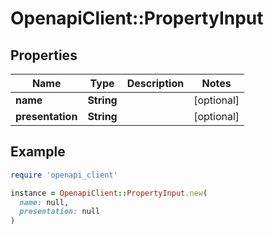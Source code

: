# OpenapiClient::PropertyInput

## Properties

| Name | Type | Description | Notes |
| ---- | ---- | ----------- | ----- |
| **name** | **String** |  | [optional] |
| **presentation** | **String** |  | [optional] |

## Example

```ruby
require 'openapi_client'

instance = OpenapiClient::PropertyInput.new(
  name: null,
  presentation: null
)
```

